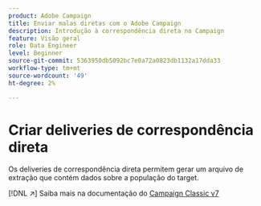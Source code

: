 ```yaml
---
product: Adobe Campaign
title: Enviar malas diretas com o Adobe Campaign
description: Introdução à correspondência direta no Campaign
feature: Visão geral
role: Data Engineer
level: Beginner
source-git-commit: 5363950db5092bc7e0a72a0823db1132a17dda33
workflow-type: tm+mt
source-wordcount: '49'
ht-degree: 2%

---
```


# Criar deliveries de correspondência direta

Os deliveries de correspondência direta permitem gerar um arquivo de extração que contém dados sobre a população do target.

[!DNL :arrow_upper_right:] Saiba mais na documentação do  [Campaign Classic v7](https://experienceleague.adobe.com/docs/campaign-classic/using/sending-messages/sending-direct-mail/about-direct-mail-channel.html)

